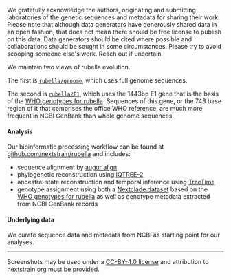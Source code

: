 We gratefully acknowledge the authors, originating and submitting
laboratories of the genetic sequences and metadata for sharing their
work. Please note that although data generators have generously shared
data in an open fashion, that does not mean there should be free
license to publish on this data. Data generators should be cited where
possible and collaborations should be sought in some circumstances.
Please try to avoid scooping someone else's work. Reach out if
uncertain.

We maintain two views of rubella evolution.

The first is [`rubella/genome`][], which uses full genome sequences.

The second is [`rubella/E1`][], which uses the 1443bp E1 gene that is
the basis of the [WHO genotypes for rubella][]. Sequences of this
gene, or the 743 base region of it that comprises the office WHO
reference, are much more frequent in NCBI GenBank than whole genome
sequences.

#### Analysis

Our bioinformatic processing workflow can be found at
[github.com/nextstrain/rubella][] and includes:

- sequence alignment by [augur align][]
- phylogenetic reconstruction using [IQTREE-2][]
- ancestral state reconstruction and temporal inference using [TreeTime][]
- genotype assignment using both a [Nextclade dataset][] based on the
  [WHO genotypes for rubella][] as well as genotype metadata extracted
  from NCBI GenBank records

#### Underlying data

We curate sequence data and metadata from NCBI as starting point for
our analyses.

---

Screenshots may be used under a [CC-BY-4.0 license][] and attribution
to nextstrain.org must be provided.

[`rubella/genome`]: https://nextstrain.org/rubella/genome
[`rubella/E1`]: https://nextstrain.org/rubella/E1
[WHO genotypes for rubella]: https://www.who.int/publications/i/item/WER8832
[github.com/nextstrain/rubella]: https://github.com/nextstrain/rubella
[augur align]: https://docs.nextstrain.org/projects/augur/en/stable/usage/cli/align.html
[IQTREE-2]: http://www.iqtree.org/
[TreeTime]: https://github.com/neherlab/treetime
[Nextclade dataset]: FIXME
[CC-BY-4.0 license]: https://creativecommons.org/licenses/by/4.0/
